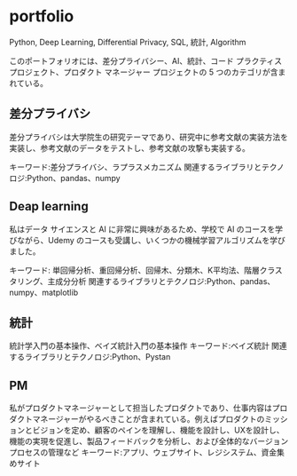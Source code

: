 # portfolio
Python, Deep Learning, Differential Privacy, SQL, 統計, Algorithm

このポートフォリオには、差分プライバシー、AI、統計、コード プラクティス プロジェクト、プロダクト マネージャー プロジェクトの 5 つのカテゴリが含まれている。

## 差分プライバシ
差分プライバシは大学院生の研究テーマであり、研究中に参考文献の実装方法を実装し、参考文献のデータをテストし、参考文献の攻撃も実装する。

キーワード:差分プライバシ、ラプラスメカニズム
関連するライブラリとテクノロジ:Python、pandas、numpy

## Deap learning
私はデータ サイエンスと AI に非常に興味があるため、学校で AI のコースを学びながら、Udemy のコースも受講し、いくつかの機械学習アルゴリズムを学びました。

キーワード: 単回帰分析、重回帰分析、回帰木、分類木、K平均法、階層クラスタリング、主成分分析
関連するライブラリとテクノロジ:Python、pandas、numpy、matplotlib

## 統計
統計学入門の基本操作、ベイズ統計入門の基本操作
キーワード:ベイズ統計
関連するライブラリとテクノロジ:Python、Pystan

## PM
私がプロダクトマネージャーとして担当したプロダクトであり、仕事内容はプロダクトマネージャーがやるべきことが含まれている。例えばプロダクトのミッションとビジョンを定め、顧客のペインを理解し、機能を設計し、UXを設計し、機能の実現を促進し、製品フィードバックを分析し、および全体的なバージョンプロセスの管理など
キーワード:アプリ、ウェブサイト、レジシステム、資金集めサイト
